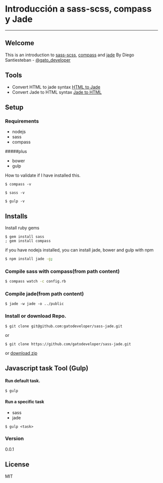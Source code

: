 # Introducción a sass-scss, compass y Jade
---

## Welcome

This is an introduction to [sass-scss], [compass] and [jade] By Diego Santiesteban - [@gato_developer][gatodeveloper]

## Tools

* Convert HTML to jade syntax [HTML to Jade]
* Convert Jade to HTML syntax [Jade to HTML]

## Setup

### Requirements
- nodejs
- sass
- compass

#####plus

- bower
- gulp 

How to validate if I have installed this.

```
$ compass -v
```

```
$ sass -v
```

```
$ gulp -v
```

## Installs

Install ruby gems

```
$ gem install sass
; gem install compass
```

if you have nodejs installed, you can install jade, bower and gulp with npm

```sh
$ npm install jade -g;
```

### Compile sass with compass(from path content)


```sh
$ compass watch -c config.rb
```

### Compile jade(from path content)

```
$ jade -w jade -o ../public
```

### Install or download Repo.

```
$ git clone git@github.com:gatodeveloper/sass-jade.git
```

or 

```
$ git clone https://github.com/gatodeveloper/sass-jade.git
```

or [download zip]



## Javascript task Tool (Gulp)

#### Run default task.
```
$ gulp
```

#### Run a specific task

- sass
- jade

```
$ gulp <task>
```


### Version
0.0.1


License
----

MIT

[gatodeveloper]: https://twitter.com/gato_developer
[sass-scss]: <http://sass-lang.com/>
[jade]: <http://jade-lang.com/>
[compass]: <http://compass-style.org/>
[download zip]: <https://github.com/gatodeveloper/sass-jade/archive/master.zip>
[HTML to Jade]: <http://html2jade.org/>
[Jade to HTML]: <http://jade-lang.com/>
